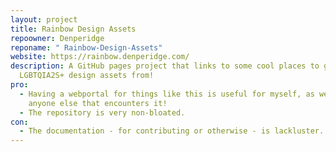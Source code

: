 ```yaml
---
layout: project
title: Rainbow Design Assets
repoowner: Denperidge
reponame: " Rainbow-Design-Assets"
website: https://rainbow.denperidge.com/
description: A GitHub pages project that links to some cool places to get
  LGBTQIA2S+ design assets from!
pro:
  - Having a webportal for things like this is useful for myself, as well as
    anyone else that encounters it!
  - The repository is very non-bloated.
con:
  - The documentation - for contributing or otherwise - is lackluster.
---
```

